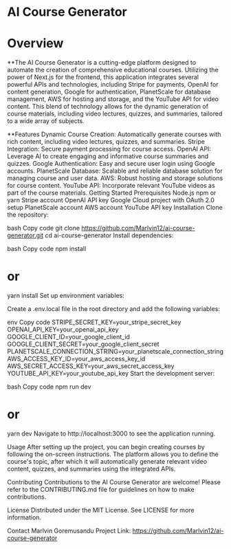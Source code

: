 # AI Course Generator

# Overview

**The AI Course Generator is a cutting-edge platform designed to automate the creation of comprehensive educational courses. Utilizing the power of Next.js for the frontend, this application integrates several powerful APIs and technologies, including Stripe for payments, OpenAI for content generation, Google for authentication, PlanetScale for database management, AWS for hosting and storage, and the YouTube API for video content. This blend of technology allows for the dynamic generation of course materials, including video lectures, quizzes, and summaries, tailored to a wide array of subjects.

**Features
Dynamic Course Creation: Automatically generate courses with rich content, including video lectures, quizzes, and summaries.
Stripe Integration: Secure payment processing for course access.
OpenAI API: Leverage AI to create engaging and informative course summaries and quizzes.
Google Authentication: Easy and secure user login using Google accounts.
PlanetScale Database: Scalable and reliable database solution for managing course and user data.
AWS: Robust hosting and storage solutions for course content.
YouTube API: Incorporate relevant YouTube videos as part of the course materials.
Getting Started
Prerequisites
Node.js
npm or yarn
Stripe account
OpenAI API key
Google Cloud project with OAuth 2.0 setup
PlanetScale account
AWS account
YouTube API key
Installation
Clone the repository:

bash
Copy code
git clone https://github.com/Marlvin12/ai-course-generator.git
cd ai-course-generator
Install dependencies:

bash
Copy code
npm install
# or
yarn install
Set up environment variables:

Create a .env.local file in the root directory and add the following variables:

env
Copy code
STRIPE_SECRET_KEY=your_stripe_secret_key
OPENAI_API_KEY=your_openai_api_key
GOOGLE_CLIENT_ID=your_google_client_id
GOOGLE_CLIENT_SECRET=your_google_client_secret
PLANETSCALE_CONNECTION_STRING=your_planetscale_connection_string
AWS_ACCESS_KEY_ID=your_aws_access_key_id
AWS_SECRET_ACCESS_KEY=your_aws_secret_access_key
YOUTUBE_API_KEY=your_youtube_api_key
Start the development server:

bash
Copy code
npm run dev
# or
yarn dev
Navigate to http://localhost:3000 to see the application running.

Usage
After setting up the project, you can begin creating courses by following the on-screen instructions. The platform allows you to define the course's topic, after which it will automatically generate relevant video content, quizzes, and summaries using the integrated APIs.

Contributing
Contributions to the AI Course Generator are welcome! Please refer to the CONTRIBUTING.md file for guidelines on how to make contributions.

License
Distributed under the MIT License. See LICENSE for more information.

Contact
Marlvin Goremusandu
Project Link: https://github.com/Marlvin12/ai-course-generator
